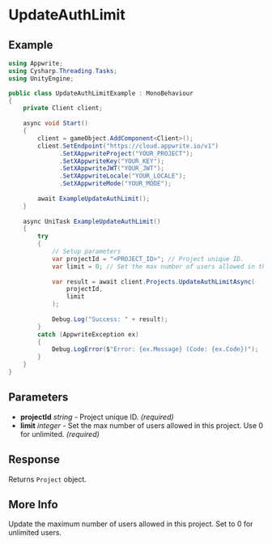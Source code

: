 # UpdateAuthLimit

## Example

```csharp
using Appwrite;
using Cysharp.Threading.Tasks;
using UnityEngine;

public class UpdateAuthLimitExample : MonoBehaviour
{
    private Client client;
    
    async void Start()
    {
        client = gameObject.AddComponent<Client>();
        client.SetEndpoint("https://cloud.appwrite.io/v1")
              .SetXAppwriteProject("YOUR_PROJECT");
              .SetXAppwriteKey("YOUR_KEY");
              .SetXAppwriteJWT("YOUR_JWT");
              .SetXAppwriteLocale("YOUR_LOCALE");
              .SetXAppwriteMode("YOUR_MODE");
        
        await ExampleUpdateAuthLimit();
    }
    
    async UniTask ExampleUpdateAuthLimit()
    {
        try
        {
            // Setup parameters
            var projectId = "<PROJECT_ID>"; // Project unique ID.
            var limit = 0; // Set the max number of users allowed in this project. Use 0 for unlimited.
            
            var result = await client.Projects.UpdateAuthLimitAsync(
                projectId,
                limit
            );
            
            Debug.Log("Success: " + result);
        }
        catch (AppwriteException ex)
        {
            Debug.LogError($"Error: {ex.Message} (Code: {ex.Code})");
        }
    }
}
```

## Parameters

- **projectId** *string* - Project unique ID. *(required)*
- **limit** *integer* - Set the max number of users allowed in this project. Use 0 for unlimited. *(required)*

## Response

Returns `Project` object.
## More Info

Update the maximum number of users allowed in this project. Set to 0 for unlimited users. 
